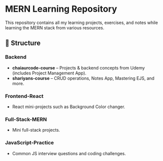 # MERN Learning Repository

This repository contains all my learning projects, exercises, and notes while learning the MERN stack from various resources.

## 📂 Structure

### Backend
- **chaiaurcode-course** – Projects & backend concepts from Udemy (includes Project Management App).
- **shariyans-course** – CRUD operations, Notes App, Mastering EJS, and more.

### Frontend-React
- React mini-projects such as Background Color changer.

### Full-Stack-MERN
- Mini full-stack projects.

### JavaScript-Practice
- Common JS interview questions and coding challenges.

